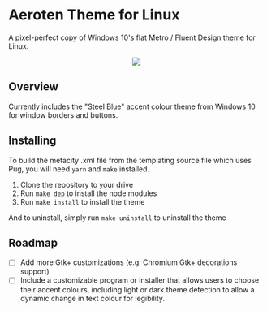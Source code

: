 # Aeroten Theme for Linux
A pixel-perfect copy of Windows 10's flat Metro / Fluent Design theme for Linux.

<p align="center">
  <img src="https://raw.githubusercontent.com/kvnxiao/aeroten-theme/master/preview/preview.png">
</p>

## Overview

Currently includes the "Steel Blue" accent colour theme from Windows 10 for window borders and buttons.

## Installing

To build the metacity .xml file from the templating source file which uses Pug, you will 
need `yarn` and `make` installed.

1. Clone the repository to your drive
2. Run `make dep` to install the node modules
3. Run `make install` to install the theme

And to uninstall, simply run `make uninstall` to uninstall the theme

## Roadmap

- [ ] Add more Gtk+ customizations (e.g. Chromium Gtk+ decorations support)
- [ ] Include a customizable program or installer that allows users to choose their accent colours, including light or dark theme detection to allow a dynamic change in text colour for legibility.
